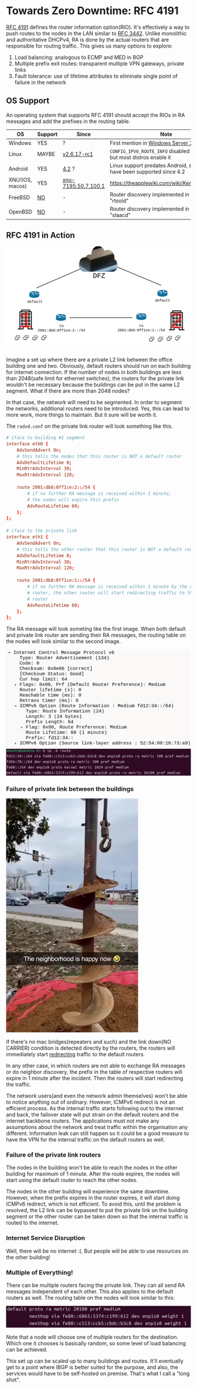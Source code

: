 # Towards Zero Downtime: RFC 4191
[RFC 4191](https://datatracker.ietf.org/doc/html/rfc4191) defines the router
information option(RIO). It's effectively a way to push routes to the nodes in
the LAN similar to [RFC
3442](https://serverfault.com/questions/640565/how-can-i-configure-my-dhcp-server-to-distribute-ip-routes).
Unlike monolithic and authoritative DHCPv4, RA is done by the actual routers
that are responsible for routing traffic. This gives us many options to explore:

1. Load balancing: analogous to ECMP and MED in BGP
1. Multiple prefix exit routes: transparent multiple VPN gateways, private links
1. Fault tolerance: use of lifetime attributes to eliminate single point of
   failure in the network

## OS Support
An operating system that supports RFC 4191 should accept the RIOs in RA messages
and add the prefixes in the routing table.

| OS | Support | Since | Note |
| - | - | - | - |
| Windows | YES | ? | First mention in [Windows Server 2012 doc](https://learn.microsoft.com/en-us/previous-versions/windows/it-pro/windows-server-2012-r2-and-2012/jj574227(v=ws.11)) |
| Linux | MAYBE | [v2.6.17-rc1](https://github.com/torvalds/linux/blame/4236f913808cebef1b9e078726a4e5d56064f7ad/net/ipv6/ndisc.c#L258) | `CONFIG_IPV6_ROUTE_INFO` disabled by default, but most distros enable it |
| Android | YES | [4.2](https://en.wikipedia.org/wiki/Comparison_of_IPv6_support_in_operating_systems) ? | Linux support predates Android, so it could have been supported since 4.2 |
| XNU(IOS, macos) | YES | [xnu-7195.50.7.100.1](https://github.com/apple-oss-distributions/xnu/blame/8d741a5de7ff4191bf97d57b9f54c2f6d4a15585/bsd/netinet6/nd6_rtr.c#L490) | https://theapplewiki.com/wiki/Kernel#Versions |
| FreeBSD | [NO](https://github.com/freebsd/freebsd-src/blob/47ca5d103f229b090899379ce449af5e89faf627/sys/netinet6/nd6.c#L507) | - | Router discovery implemented in userspace "rtsold" |
| OpenBSD | [NO](https://github.com/openbsd/src/blob/36a0e83f909d48cbb69156be916b6356c14b9ae5/sbin/slaacd/engine.c#L1555) | - | Router discovery implemented in userspace "slaacd" |

## RFC 4191 in Action
<img src="../radvd/drawing-a.svg" style="background: grey;">

Imagine a set up where there are a private L2 link between the office building
one and two. Obviously, default routers should run on each building for internet
connection. If the number of nodes in both buildings are less than 2048(safe
limit for ethernet switches), the routers for the private link wouldn't be
necessary because the buildings can be put in the same L2 segment. What if there
are more than 2048 nodes?

In that case, the network will need to be segmented. In order to segment the
networks, additional routers need to be introduced. Yes, this can lead to more
work, more things to maintain. But it sure will be worth it.

The `radvd.conf` on the private link router will look something like this.

```conf
# iface to building #1 segment
interface eth0 {
	AdvSendAdvert On;
	# this tells the nodes that this router is NOT a default router
	AdvDefaultLifetime 0;
	MinRtrAdvInterval 30;
	MaxRtrAdvInterval 120;

	route 2001:db8:0ff1ce:2::/54 {
		# if no further RA message is received within 1 minute,
		# the nodes will expire this prefix
		AdvRouteLifetime 60;
	};
};

# iface to the private link
interface eth1 {
	AdvSendAdvert On;
	# this tells the other router that this router is NOT a default router
	AdvDefaultLifetime 0;
	MinRtrAdvInterval 30;
	MaxRtrAdvInterval 120;

	route 2001:db8:0ff1ce:1::/54 {
		# if no further RA message is received within 1 minute by the other
		# router, the other router will start redirecting traffic to the default
		# router
		AdvRouteLifetime 60;
	};
};
```

The RA message will look someting like the first image. When both default and
private link router are sending their RA messages, the routing table on the
nodes will look similar to the second image.

![The RA message will look something like this](image-2.png)
![screenshot of route table on the nodes](image.png)

### Failure of private link between the buildings
![Contractors bored through communication cable](severed_link.webp)

If there's no mac bridges(repeaters and such) and the link down(NO CARRIER)
condition is detected directly by the routers, the routers will immediately
start [redirecting](https://datatracker.ietf.org/doc/html/rfc4861#section-4.5)
traffic to the default routers.

In any other case, in which routers are not able to exchange RA messages or do
neighbor discovery, the prefix in the table of respective routers will expire in
1 minute after the incident. Then the routers will start redirecting the
traffic.

The network users(and even the network admin themselves) won't be able to notice
anything out of ordinary. However, ICMPv6 redirect is not an efficient process.
As the internal traffic starts following out to the internet and back, the
failover state will put strain on the default routers and the internet backbone
routers. The applications must not make any assumptions about the network and
treat traffic within the organisation any different. Information leak can still
happen so it could be a good measure to have the VPN for the internal traffic on
the default routers as well.

### Failure of the private link routers
The nodes in the building won't be able to reach the nodes in the other building
for maximum of 1 minute. After the route expires, the nodes will start using the
default router to reach the other nodes.

The nodes in the other building will experience the same downtime. However, when
the prefix expires in the router expires, it will start doing ICMPv6 redirect,
which is not efficient. To avoid this, until the problem is resolved, the L2
link can be bypassed to put the private link on the building segment or the
other router can be taken down so that the internal traffic is routed to the
internet.

### Internet Service Disruption
Well, there will be no internet :(. But people will be able to use resources on
the other building!

### Multiple of Everything!
There can be multiple routers facing the private link. They can all send RA
messages independent of each other. This also applies to the default routers as
well. The routing table on the nodes will look similar to this:

![multiple default routes](image-3.png)

Note that a node will choose one of multiple routers for the destination. Which
one it chooses is basically random, so some level of load balancing can be
achieved.

This set up can be scaled up to many buildings and routes. It'll eventually get
to a point where IBGP is better suited for the purpose, and also, the services
would have to be self-hosted on premise. That's what I call a "long shot".
